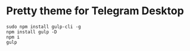 # Pretty theme for Telegram Desktop
```
sudo npm install gulp-cli -g
npm install gulp -D
npm i
gulp
```
